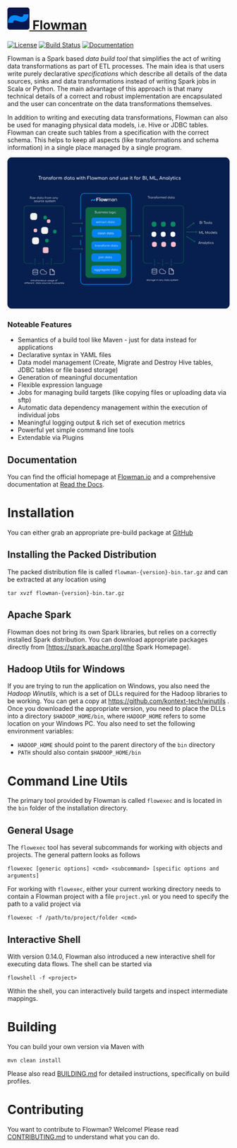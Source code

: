 # [![Flowman Logo](docs/images/flowman-favicon.png) Flowman](https://flowman.io)

[![License](https://img.shields.io/badge/License-Apache%202.0-blue.svg)](https://opensource.org/licenses/Apache-2.0)
[![Build Status](https://travis-ci.org/dimajix/flowman.svg?branch=develop)](https://travis-ci.org/dimajix/flowman)
[![Documentation](https://readthedocs.org/projects/flowman/badge/?version=latest)](https://flowman.readthedocs.io/en/latest/)

Flowman is a Spark based *data build tool* that simplifies the act of writing data transformations as part of ETL
processes. The main idea is that users write purely declarative *specifications* which describe all details of the
data sources, sinks and data transformations instead of writing Spark jobs in Scala or Python. The main advantage of 
this approach is that many technical details of a correct and robust implementation are encapsulated and the user
can concentrate on the data transformations themselves.

In addition to writing and executing data transformations, Flowman can also be used for managing physical data models, 
i.e. Hive or JDBC tables. Flowman can create such tables from a specification with the correct schema. This helps to 
keep all aspects (like transformations and schema information) in a single place managed by a single program.

[![Flowman Logo](docs/images/flowman-overview.png)](https://flowman.io)


### Noteable Features

* Semantics of a build tool like Maven - just for data instead for applications
* Declarative syntax in YAML files
* Data model management (Create, Migrate and Destroy Hive tables, JDBC tables or file based storage)
* Generation of meaningful documentation 
* Flexible expression language
* Jobs for managing build targets (like copying files or uploading data via sftp)
* Automatic data dependency management within the execution of individual jobs
* Meaningful logging output & rich set of execution metrics
* Powerful yet simple command line tools
* Extendable via Plugins


## Documentation

You can find the official homepage at [Flowman.io](https://flowman.io)
 and a comprehensive documentation at [Read the Docs](https://flowman.readthedocs.io/en/latest/). 


# Installation

You can either grab an appropriate pre-build package at [GitHub](https://github.com/dimajix/flowman/releases) 

## Installing the Packed Distribution 

The packed distribution file is called `flowman-{version}-bin.tar.gz` and can be extracted at any 
location using
```shell
tar xvzf flowman-{version}-bin.tar.gz
```

## Apache Spark

Flowman does not bring its own Spark libraries, but relies on a correctly installed Spark distribution. You can 
download appropriate packages directly from [https://spark.apache.org](the Spark Homepage). 

## Hadoop Utils for Windows

If you are trying to run the application on Windows, you also need the *Hadoop Winutils*, which is a set of
DLLs required for the Hadoop libraries to be working. You can get a copy at https://github.com/kontext-tech/winutils .
Once you downloaded the appropriate version, you need to place the DLLs into a directory `$HADOOP_HOME/bin`, where
`HADOOP_HOME` refers to some location on your Windows PC. You also need to set the following environment variables:
* `HADOOP_HOME` should point to the parent directory of the `bin` directory
* `PATH` should also contain `$HADOOP_HOME/bin`


# Command Line Utils

The primary tool provided by Flowman is called `flowexec` and is located in the `bin` folder of the 
installation directory.

## General Usage

The `flowexec` tool has several subcommands for working with objects and projects. The general pattern 
looks as follows
```shell
flowexec [generic options] <cmd> <subcommand> [specific options and arguments]
```

For working with `flowexec`, either your current working directory needs to contain a Flowman
project with a file `project.yml` or you need to specify the path to a valid project via
```shell
flowexec -f /path/to/project/folder <cmd>
```
    
## Interactive Shell

With version 0.14.0, Flowman also introduced a new interactive shell for executing data flows. The shell can be
started via
```shell
flowshell -f <project>
```
    
Within the shell, you can interactively build targets and inspect intermediate mappings.


# Building

You can build your own version via Maven with
```shell
mvn clean install
```
Please also read [BUILDING.md](BUILDING.md) for detailed instructions, specifically on build profiles.


# Contributing

You want to contribute to Flowman? Welcome! Please read [CONTRIBUTING.md](CONTRIBUTING.md) to understand what you can 
do.
